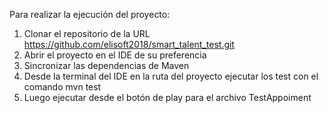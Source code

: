 Para realizar la ejecución del proyecto:
1. Clonar el repositorio de la URL https://github.com/elisoft2018/smart_talent_test.git
2. Abrir el proyecto en el IDE de su preferencia
3. Sincronizar las dependencias de Maven
4. Desde la terminal del IDE en la ruta del proyecto ejecutar los test con el comando mvn test
5. Luego ejecutar desde el botón de play para el archivo TestAppoiment 
